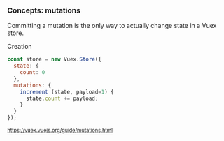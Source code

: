 ### Concepts: mutations

Committing a mutation is the only way to actually change state in a Vuex store.

Creation

```js
const store = new Vuex.Store({
  state: {
    count: 0
  },
  mutations: {
    increment (state, payload=1) {
      state.count += payload;
    }
  }
});
```

<small>https://vuex.vuejs.org/guide/mutations.html</small>

<aside class="notes">
</aside>
